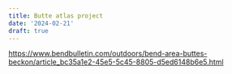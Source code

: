 ```yaml
---
title: Butte atlas project
date: '2024-02-21'
draft: true
---
```


https://www.bendbulletin.com/outdoors/bend-area-buttes-beckon/article_bc35a1e2-45e5-5c45-8805-d5ed6148b6e5.html
